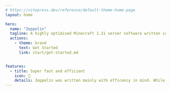 ```yaml
---
# https://vitepress.dev/reference/default-theme-home-page
layout: home

hero:
  name: "Zeppelin"
  tagline: A highly optimised Minecraft 1.21 server software written in Go.
  actions:
    - theme: brand
      text: Get Started
      link: start/get-started.md


features:
  - title: Super fast and efficient
    icon: 🛫
    details: Zeppelin was written mainly with efficency in mind. While still using a garbage collected language, Zeppelin has a low memory footprint.
---
```


